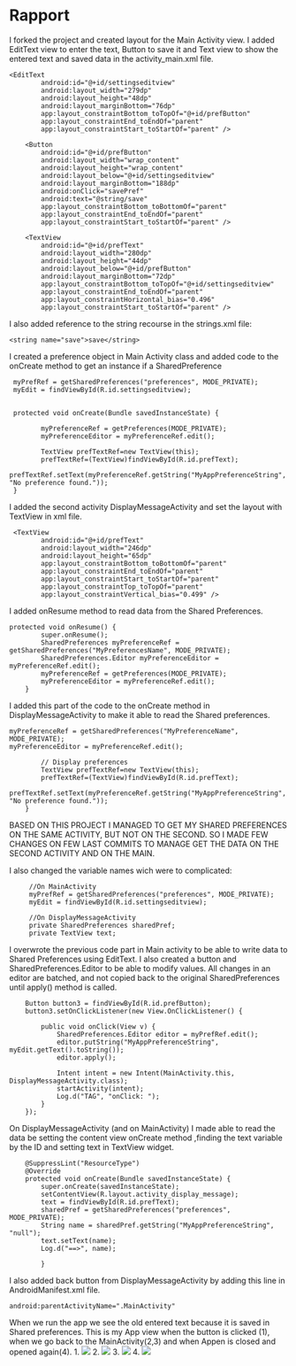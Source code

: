 
# Rapport
I forked the project and created layout for the Main Activity view. I added EditText view to 
enter the text, Button to save it and Text view to show the entered text and saved data in the 
activity_main.xml file.
```
<EditText
        android:id="@+id/settingseditview"
        android:layout_width="279dp"
        android:layout_height="48dp"
        android:layout_marginBottom="76dp"
        app:layout_constraintBottom_toTopOf="@+id/prefButton"
        app:layout_constraintEnd_toEndOf="parent"
        app:layout_constraintStart_toStartOf="parent" />
        
    <Button
        android:id="@+id/prefButton"
        android:layout_width="wrap_content"
        android:layout_height="wrap_content"
        android:layout_below="@+id/settingseditview"
        android:layout_marginBottom="188dp"
        android:onClick="savePref"
        android:text="@string/save"
        app:layout_constraintBottom_toBottomOf="parent"
        app:layout_constraintEnd_toEndOf="parent"
        app:layout_constraintStart_toStartOf="parent" />

    <TextView
        android:id="@+id/prefText"
        android:layout_width="280dp"
        android:layout_height="44dp"
        android:layout_below="@+id/prefButton"
        android:layout_marginBottom="72dp"
        app:layout_constraintBottom_toTopOf="@+id/settingseditview"
        app:layout_constraintEnd_toEndOf="parent"
        app:layout_constraintHorizontal_bias="0.496"
        app:layout_constraintStart_toStartOf="parent" />
```
I also added reference to the string recourse in the strings.xml file:
```
<string name="save">save</string>
```
I created a preference object in Main Activity class and added code to the onCreate method to get
an instance if a SharedPreference
```
 myPrefRef = getSharedPreferences("preferences", MODE_PRIVATE);
 myEdit = findViewById(R.id.settingseditview);
  
  
 protected void onCreate(Bundle savedInstanceState) {
 
        myPreferenceRef = getPreferences(MODE_PRIVATE);
        myPreferenceEditor = myPreferenceRef.edit();
 
        TextView prefTextRef=new TextView(this);
        prefTextRef=(TextView)findViewById(R.id.prefText);
        prefTextRef.setText(myPreferenceRef.getString("MyAppPreferenceString", "No preference found."));
 }  
```
I added the second activity DisplayMessageActivity and set the layout with TextView in xml file.
```
 <TextView
        android:id="@+id/prefText"
        android:layout_width="246dp"
        android:layout_height="65dp"
        app:layout_constraintBottom_toBottomOf="parent"
        app:layout_constraintEnd_toEndOf="parent"
        app:layout_constraintStart_toStartOf="parent"
        app:layout_constraintTop_toTopOf="parent"
        app:layout_constraintVertical_bias="0.499" />
```

I added onResume method to read data from the Shared Preferences.
```
protected void onResume() {
        super.onResume();
        SharedPreferences myPreferenceRef = getSharedPreferences("MyPreferencesName", MODE_PRIVATE);
        SharedPreferences.Editor myPreferenceEditor = myPreferenceRef.edit();
        myPreferenceRef = getPreferences(MODE_PRIVATE);
        myPreferenceEditor = myPreferenceRef.edit();
    }
```

I added this part of the code to the onCreate method in DisplayMessageActivity to make it able to 
read the Shared preferences.

```
myPreferenceRef = getSharedPreferences("MyPreferenceName", MODE_PRIVATE);
myPreferenceEditor = myPreferenceRef.edit();

        // Display preferences
        TextView prefTextRef=new TextView(this);
        prefTextRef=(TextView)findViewById(R.id.prefText);
        prefTextRef.setText(myPreferenceRef.getString("MyAppPreferenceString", "No preference found."));
    }
```

BASED ON THIS PROJECT I MANAGED TO GET MY SHARED PREFERENCES ON THE SAME ACTIVITY, BUT NOT ON THE 
SECOND. SO I MADE FEW CHANGES ON FEW LAST COMMITS TO MANAGE GET THE DATA ON THE SECOND ACTIVITY AND 
ON THE MAIN.

I also changed the variable names wich were to complicated:
```
     //On MainActivity
     myPrefRef = getSharedPreferences("preferences", MODE_PRIVATE);
     myEdit = findViewById(R.id.settingseditview);
     
     //On DisplayMessageActivity
     private SharedPreferences sharedPref;
     private TextView text;
```

I overwrote the previous code part in Main activity to be able to write data 
to Shared Preferences using EditText. I also created a button and SharedPreferences.Editor to be able
to modify values. All changes in an editor are batched, and not copied back to the original
SharedPreferences until apply() method is called.

```
    Button button3 = findViewById(R.id.prefButton);
    button3.setOnClickListener(new View.OnClickListener() {
   
        public void onClick(View v) {
            SharedPreferences.Editor editor = myPrefRef.edit();
            editor.putString("MyAppPreferenceString", myEdit.getText().toString());
            editor.apply();
    
            Intent intent = new Intent(MainActivity.this, DisplayMessageActivity.class);
            startActivity(intent);
            Log.d("TAG", "onClick: ");
        }
    });
```

On DisplayMessageActivity (and on MainActivity) I made able to read the data be setting the content view onCreate method
,finding the text variable by the ID and setting text in TextView widget.

```
    @SuppressLint("ResourceType")
    @Override
    protected void onCreate(Bundle savedInstanceState) {
        super.onCreate(savedInstanceState);
        setContentView(R.layout.activity_display_message);
        text = findViewById(R.id.prefText);
        sharedPref = getSharedPreferences("preferences", MODE_PRIVATE);
        String name = sharedPref.getString("MyAppPreferenceString", "null");
        text.setText(name);
        Log.d("==>", name);
    
        }
```

I also added back button from DisplayMessageActivity by adding this line in AndroidManifest.xml file.
```
android:parentActivityName=".MainActivity"
```

When we run the app we see the old entered text because it is saved in Shared preferences. This is
my App view when the button is clicked (1), when we go back to the MainActivity(2,3) and when 
Appen is closed and opened again(4).
1.
![](1.png)
2.
![](2.png)
3.
![](3.png)
4.
![](4.png)


